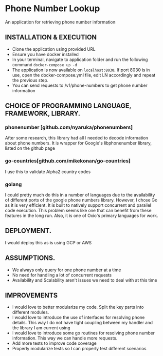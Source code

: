 # Phone Number Lookup

An application for retrieving phone number information

## INSTALLATION & EXECUTION

- Clone the application using provided URL
- Ensure you have docker installed
- In your terminal, navigate to application folder and run the following command ```docker-compose up -d```
- The application is now available on `localhost:8030`. If port 8030 is in use, open the docker-compose.yml file, edit LN accordingly and repeat the previous step.
- You can send requests to /v1/phone-numbers to get phone number information

## CHOICE OF PROGRAMMING LANGUAGE, FRAMEWORK, LIBRARY.

### phonenumber [github.com/nyaruka/phonenumbers]
After some research, this library had all I needed to decode information about phone numbers. It is wrapper for Google's libphonenumber library, listed on the github page
### go-countries[github.com/mikekonan/go-countries]
I use this to validate Alpha2 country codes
### golang 
I could pretty much do this in a number of languages due to the availability of different ports of the google phone numbers library. However, I chose Go as it is very efficient. It is built to natively support concurrent and parallel code execution. This problem seems like one that can benefit from these features in the long run. Also, it is one of Oxio's primary languages for work.

## DEPLOYMENT.
I would deploy this as is using GCP or AWS

## ASSUMPTIONS.
- We always only query for one phone number at a time
- No need for handling a lot of concurrent requests
- Availability and Scalability aren't issues we need to deal with at this time

## IMPROVEMENTS
- I would love to better modularize my code. Split the key parts into different modules.
- I would love to introduce the use of interfaces for resolving phone details. This way I do not have tight coupling between my handler and the library I am current using
- I would love to introduce some go routines for resolving phone number information. This way we can handle more requests.
- Add more tests to improve code coverage
- Properly modularize tests so I can properly test different scenarios